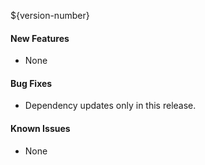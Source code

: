 ${version-number}

#### New Features
- None

#### Bug Fixes
- Dependency updates only in this release.

#### Known Issues
- None
